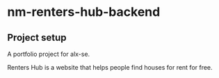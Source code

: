 # nm-renters-hub-backend

## Project setup
A portfolio project for alx-se. 

Renters Hub is a website that helps people find houses for rent for free.